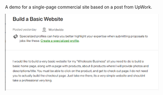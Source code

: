 A demo for a single-page commercial site based on a post from UpWork.

![alt text](https://github.com/zamhendrick/demo-single-page-commerce-site/blob/main/upwork_sample.png)
